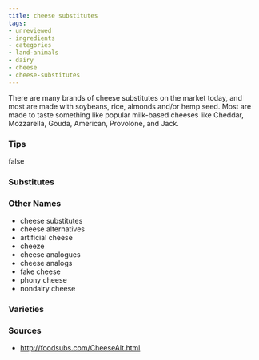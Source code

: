 ```yaml
---
title: cheese substitutes
tags:
- unreviewed
- ingredients
- categories
- land-animals
- dairy
- cheese
- cheese-substitutes
---
```

There are many brands of cheese substitutes on the market today, and most are made with soybeans, rice, almonds and/or hemp seed. Most are made to taste something like popular milk-based cheeses like Cheddar, Mozzarella, Gouda, American, Provolone, and Jack.

### Tips
false

### Substitutes


### Other Names

* cheese substitutes
* cheese alternatives
* artificial cheese
* cheeze
* cheese analogues
* cheese analogs
* fake cheese
* phony cheese
* nondairy cheese

### Varieties


### Sources
* http://foodsubs.com/CheeseAlt.html

